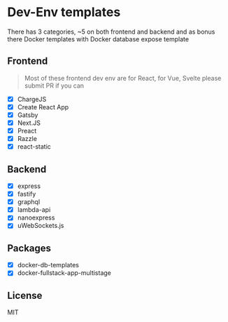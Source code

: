 # Dev-Env templates

There has 3 categories, ~5 on both frontend and backend and as bonus there Docker templates with Docker database expose template

## Frontend

> Most of these frontend dev env are for React, for Vue, Svelte please submit PR if you can

- [x] ChargeJS
- [x] Create React App
- [x] Gatsby
- [x] Next.JS
- [x] Preact
- [x] Razzle
- [x] react-static

## Backend

- [x] express
- [x] fastify
- [x] graphql
- [x] lambda-api
- [x] nanoexpress
- [x] uWebSockets.js

## Packages

- [x] docker-db-templates
- [x] docker-fullstack-app-multistage

## License

MIT
